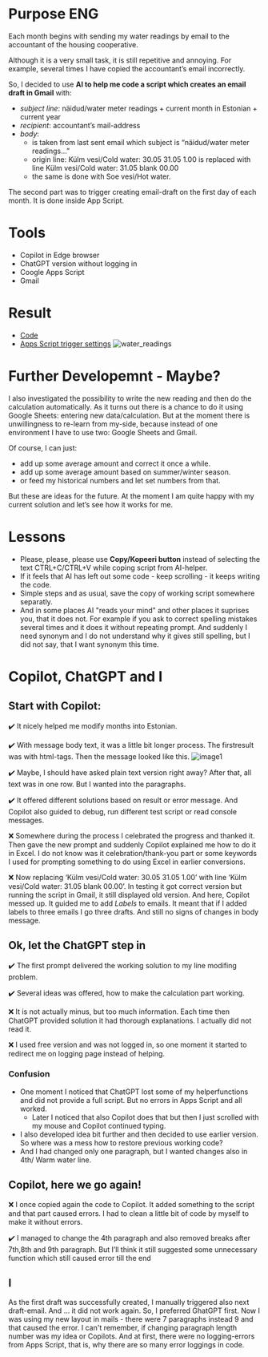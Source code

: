 # Purpose ENG

Each month begins with sending my water readings by email to the accountant of the housing cooperative.

Although it is a very small task, it is still repetitive and annoying. For example, several times I have copied the accountant’s email incorrectly.

So, I decided to use **AI to help me code a script which creates an email draft in Gmail** with:

- _subject line_: näidud/water meter readings + current month in Estonian + current year
- _recipient_: accountant’s mail-address 
- _body_:
    - is taken from last sent email which subject is “näidud/water meter readings…”
    - origin line: Külm vesi/Cold water: 30.05 31.05 1.00 is replaced with line Külm vesi/Cold water: 31.05 blank 00.00
    - the same is done with Soe vesi/Hot water.

The second part was to trigger creating email-draft on the first day of each month. It is done inside App Script.



# Tools
- Copilot in Edge browser
- ChatGPT version without logging in
- Coogle Apps Script
- Gmail

  

# Result

- [Code](https://github.com/AnuVi/water_meter_email_draft/blob/main/script.js) 
- [Apps Script trigger settings](trigger.md)
![water_readings](https://github.com/user-attachments/assets/e5608ee8-0a5d-44bc-8f4e-2a7449c63b39)




# Further Developemnt - Maybe?

I also investigated the possibility to write the new reading and then do the calculation automatically. As it turns out there is a chance to do it using Google Sheets: entering new data/calculation.
But at the moment there is unwillingness to re-learn from my-side, because instead of one environment I have to use two: Google Sheets and Gmail.


Of course, I can just:
- add up some average amount and correct it once a while.
- add up some average amount based on summer/winter season.
- or feed my historical numbers and let set numbers from that.


But these are ideas for the future. At the moment I am quite happy with my current solution and let’s see how it works for me.




# Lessons
- Please, please, please use **Copy/Kopeeri button** instead of selecting the text CTRL+C/CTRL+V while coping script from AI-helper.
- If it feels that AI has left out some code - keep scrolling - it keeps writing the code.
- Simple steps and as usual, save the copy of working script somewhere separatly.
- And in some places AI "reads your mind" and other places it suprises you, that it does not. For example if you ask to correct spelling mistakes several times and it does it without repeating prompt. And suddenly I need synonym and I do not understand why it gives still spelling, but I did not say, that I want synonym this time.

  

# Copilot, ChatGPT and I


## Start with Copilot:
:heavy_check_mark: It nicely helped me modify months into Estonian.

:heavy_check_mark: With message body text, it was a little bit longer process. The firstresult was with html-tags. Then the message looked like this.
  ![image1](https://github.com/user-attachments/assets/662b94c2-8626-4a97-8de4-b07ae21e4ad9)

:heavy_check_mark: Maybe, I should have asked plain text version right away? After that, all text was in one row. But I wanted into the paragraphs.

:heavy_check_mark: It offered different solutions based on result or error message. And Copilot also guided to debug, run different test script or read console messages.

:x: Somewhere during the process I celebrated the progress and thanked it. Then gave the new prompt and suddenly Copilot explained me how to do it in Excel. I do not know was it celebration/thank-you part or some keywords I used for prompting something to do using Excel in earlier conversions.

:x: Now replacing ‘Külm vesi/Cold water: 30.05 31.05 1.00’ with line ‘Külm vesi/Cold water: 31.05 blank 00.00’. In testing it got correct version but running the script in Gmail, it still displayed old version. And here, Copilot messed up. It guided me to add _Labels_ to emails. It meant that if I added labels to three emails I go three drafts. And still no signs of changes in body message.

## Ok, let the ChatGPT step in

:heavy_check_mark: The first prompt delivered the working solution to my line modifing problem.

:heavy_check_mark: Several ideas was offered, how to make the calculation part working.

:x: It is  not actually minus, but too much information. Each time then ChatGPT provided solution it had thorough explanations. I actually did not read it.

:x: I used free version and was not logged in, so one moment it started to redirect me on logging page instead of helping.

### Confusion
- One moment I noticed that ChatGPT lost some of my helperfunctions and did not provide a full script. But no errors in Apps Script and all worked.
  - Later I noticed that also Copilot does that but then I just scrolled with my mouse and Copilot continued typing.
- I also developed idea bit further and then decided to use earlier version. So where was a mess how to restore previous working code?
- And I had changed only one paragraph, but I wanted changes also in 4th/ Warm water line.

## Copilot, here we go again!
:x: I once copied again the code to Copilot. It added something to the script and that part caused errors. I had to clean a little bit of code by myself to make it without errors.

:heavy_check_mark: I managed to change the 4th paragraph and also removed breaks after 7th,8th and 9th paragraph.  But I’ll think it still suggested some unnecessary function which still caused error till the end

## I
As the first draft was successfully created, I manually triggered also next draft-email. And ... it did not work again. So, I preferred GhatGPT first. Now I was using my new layout in mails - there were 7 paragraphs instead 9 and that caused the error. I can't remember, if changing paragraph length number was my idea or Copilots. And at first, there were no logging-errors from Apps Script, that is, why there are so many error loggings in code.




